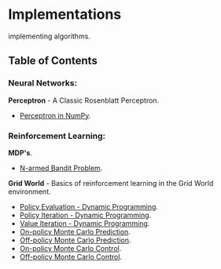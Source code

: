 # Implementations

implementing algorithms.


## Table of Contents

### Neural Networks:

**Perceptron** - A Classic Rosenblatt Perceptron.
  - [Perceptron in NumPy](https://github.com/pedrommaiaa/Implementations/blob/main/perceptron/perceptron_numpy.py).


### Reinforcement Learning:

**MDP's**.
  - [N-armed Bandit Problem](https://github.com/pedrommaiaa/Implementations/blob/main/RL/basics/MDP/bandits/bandit.py).


**Grid World** - Basics of reinforcement learning in the Grid World environment.
  - [Policy Evaluation - Dynamic Programming](https://github.com/pedrommaiaa/Implementations/blob/main/RL/basics/dynamic_programming/policy_evaluation.py).
  - [Policy Iteration - Dynamic Programming](https://github.com/pedrommaiaa/Implementations/blob/main/RL/basics/dynamic_programming/policy_iteration.py).
  - [Value Iteration - Dynamic Programming](https://github.com/pedrommaiaa/Implementations/blob/main/RL/basics/dynamic_programming/value_iteration.py).
  - [On-policy Monte Carlo Prediction]().
  - [Off-policy Monte Carlo Prediction](https://github.com/pedrommaiaa/Implementations/blob/main/RL/basics/monte_carlo/off_mc_prediction.py).
  - [On-policy Monte Carlo Control]().
  - [Off-policy Monte Carlo Control]().


